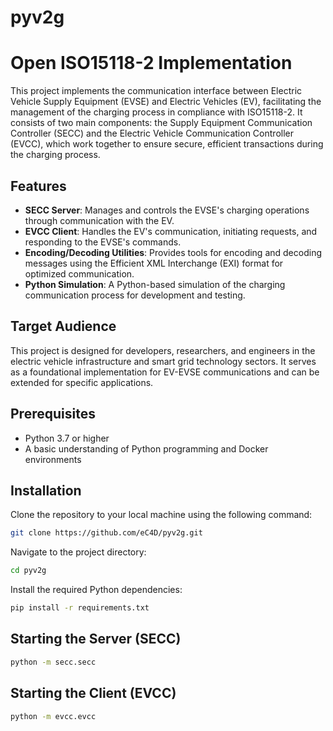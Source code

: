 # pyv2g

# Open ISO15118-2 Implementation

This project implements the communication interface between Electric Vehicle Supply Equipment (EVSE) and Electric Vehicles (EV), facilitating the management of the charging process in compliance with ISO15118-2. It consists of two main components: the Supply Equipment Communication Controller (SECC) and the Electric Vehicle Communication Controller (EVCC), which work together to ensure secure, efficient transactions during the charging process.

## Features

- **SECC Server**: Manages and controls the EVSE's charging operations through communication with the EV.
- **EVCC Client**: Handles the EV's communication, initiating requests, and responding to the EVSE's commands.
- **Encoding/Decoding Utilities**: Provides tools for encoding and decoding messages using the Efficient XML Interchange (EXI) format for optimized communication.
- **Python Simulation**: A Python-based simulation of the charging communication process for development and testing.

## Target Audience

This project is designed for developers, researchers, and engineers in the electric vehicle infrastructure and smart grid technology sectors. It serves as a foundational implementation for EV-EVSE communications and can be extended for specific applications.

## Prerequisites

- Python 3.7 or higher
- A basic understanding of Python programming and Docker environments

## Installation

Clone the repository to your local machine using the following command:

```bash
git clone https://github.com/eC4D/pyv2g.git
```
Navigate to the project directory:

```bash
cd pyv2g
```

Install the required Python dependencies:

```bash
pip install -r requirements.txt
```

## Starting the Server (SECC)
```bash
python -m secc.secc
```

## Starting the Client (EVCC)
```bash
python -m evcc.evcc
```





